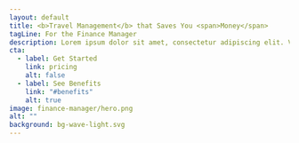 ```yaml
---
layout: default
title: <b>Travel Management</b> that Saves You <span>Money</span>
tagLine: For the Finance Manager
description: Lorem ipsum dolor sit amet, consectetur adipiscing elit. Velit varius adipiscing aliquet magna tincidunt iaculis nam morbi. Augue fringilla.
cta:
  - label: Get Started
    link: pricing
    alt: false
  - label: See Benefits
    link: "#benefits"
    alt: true
image: finance-manager/hero.png
alt: ""
background: bg-wave-light.svg
---
```

